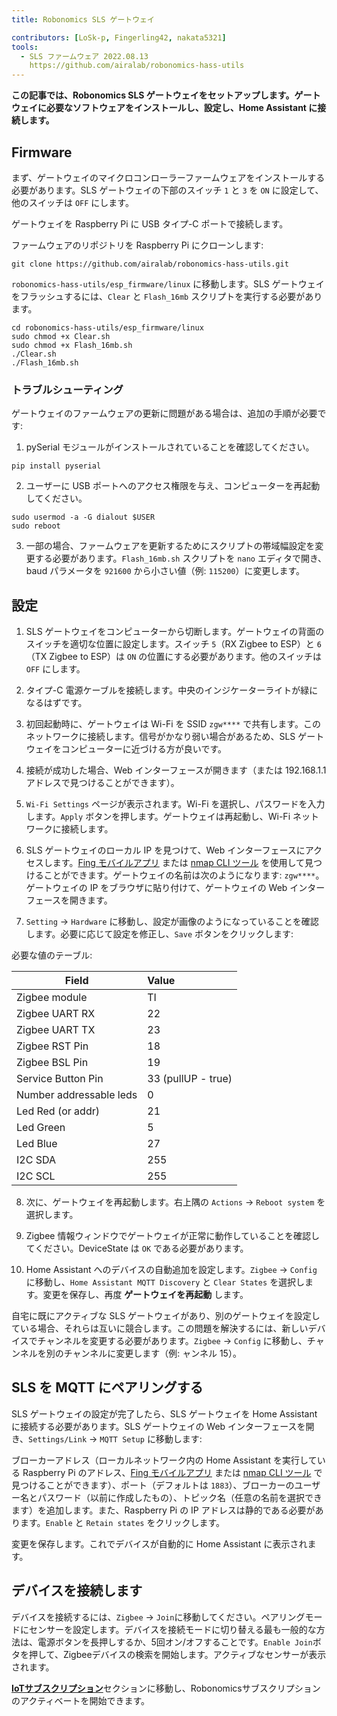 ```yaml
---
title: Robonomics SLS ゲートウェイ

contributors: [LoSk-p, Fingerling42, nakata5321]
tools:
  - SLS ファームウェア 2022.08.13
    https://github.com/airalab/robonomics-hass-utils
---
```


**この記事では、Robonomics SLS ゲートウェイをセットアップします。ゲートウェイに必要なソフトウェアをインストールし、設定し、Home Assistant に接続します。**

<robo-wiki-picture src="home-assistant/sls_gateway.png" />

## Firmware

まず、ゲートウェイのマイクロコンローラーファームウェアをインストールする必要があります。SLS ゲートウェイの下部のスイッチ `1` と `3` を `ON` に設定して、他のスイッチは `OFF` にします。

<robo-wiki-picture src="home-assistant/sls-gateway-13.gif" />

ゲートウェイを Raspberry Pi に USB タイプ-C ポートで接続します。

<robo-wiki-picture src="home-assistant/sls-rpi.gif" />

ファームウェアのリポジトリを Raspberry Pi にクローンします:

<code-helper additionalLine="rasppi_username@rasppi_hostname">

```shell
git clone https://github.com/airalab/robonomics-hass-utils.git
```

</code-helper>

`robonomics-hass-utils/esp_firmware/linux` に移動します。SLS ゲートウェイをフラッシュするには、`Clear` と `Flash_16mb` スクリプトを実行する必要があります。

<code-helper additionalLine="rasppi_username@rasppi_hostname">

```shell
cd robonomics-hass-utils/esp_firmware/linux
sudo chmod +x Clear.sh
sudo chmod +x Flash_16mb.sh
./Clear.sh
./Flash_16mb.sh
```

</code-helper>

### トラブルシューティング

ゲートウェイのファームウェアの更新に問題がある場合は、追加の手順が必要です:

1. pySerial モジュールがインストールされていることを確認してください。

<code-helper additionalLine="rasppi_username@rasppi_hostname">

```shell
pip install pyserial
```
</code-helper>

2. ユーザーに USB ポートへのアクセス権限を与え、コンピューターを再起動してください。

<code-helper additionalLine="rasppi_username@rasppi_hostname">

```shell
sudo usermod -a -G dialout $USER
sudo reboot
```
</code-helper>

3. 一部の場合、ファームウェアを更新するためにスクリプトの帯域幅設定を変更する必要があります。`Flash_16mb.sh` スクリプトを `nano` エディタで開き、baud パラメータを `921600` から小さい値（例: `115200`）に変更します。

## 設定

1. SLS ゲートウェイをコンピューターから切断します。ゲートウェイの背面のスイッチを適切な位置に設定します。スイッチ `5`（RX Zigbee to ESP）と `6`（TX Zigbee to ESP）は `ON` の位置にする必要があります。他のスイッチは `OFF` にします。 

<robo-wiki-picture src="home-assistant/sls-gateway-56.gif" />

2. タイプ-C 電源ケーブルを接続します。中央のインジケーターライトが緑になるはずです。

<robo-wiki-picture src="home-assistant/sls-gateway-connect.gif" />

3. 初回起動時に、ゲートウェイは Wi-Fi を SSID `zgw****` で共有します。このネットワークに接続します。信号がかなり弱い場合があるため、SLS ゲートウェイをコンピューターに近づける方が良いです。 

<robo-wiki-picture src="home-assistant/sls-gateway-wifi.gif" />

4. 接続が成功した場合、Web インターフェースが開きます（または 192.168.1.1 アドレスで見つけることができます）。 

5. `Wi-Fi Settings` ページが表示されます。Wi-Fi を選択し、パスワードを入力します。`Apply` ボタンを押します。ゲートウェイは再起動し、Wi-Fi ネットワークに接続します。 

<robo-wiki-video autoplay loop controls :videos="[{src: 'QmSht6roENzrV6oqsQ1a5gp6GVCz54EDZdPAP8XVh9SCwH', type:'mp4'}]" />

6. SLS ゲートウェイのローカル IP を見つけて、Web インターフェースにアクセスします。[Fing モバイルアプリ](https://www.fing.com/products) または [nmap CLI ツール](https://vitux.com/find-devices-connected-to-your-network-with-nmap/) を使用して見つけることができます。ゲートウェイの名前は次のようになります: `zgw****`。ゲートウェイの IP をブラウザに貼り付けて、ゲートウェイの Web インターフェースを開きます。

7. `Setting` -> `Hardware` に移動し、設定が画像のようになっていることを確認します。必要に応じて設定を修正し、`Save` ボタンをクリックします:

<robo-wiki-video autoplay loop controls :videos="[{src: 'QmeSksMxU9xkvvK7f81WDAYULiMFokK7P7KDVYEjv2MHjn', type:'mp4'}]" />

必要な値のテーブル:

| Field                    | Value              |
|--------------------------|:-------------------|
| Zigbee module            | TI                 |
| Zigbee UART RX           | 22                 |
| Zigbee UART TX           | 23                 |
| Zigbee RST Pin           | 18                 |
| Zigbee BSL Pin           | 19                 |
| Service Button Pin       | 33 (pullUP - true) |
| Number addressable leds  | 0                  |
| Led Red (or addr)        | 21                 |
| Led Green                | 5                  |
| Led Blue                 | 27                 |
| I2C SDA                  | 255                |
| I2C SCL                  | 255                |

8. 次に、ゲートウェイを再起動します。右上隅の `Actions` -> `Reboot system` を選択します。

9. Zigbee 情報ウィンドウでゲートウェイが正常に動作していることを確認してください。DeviceState は `OK` である必要があります。

10. Home Assistant へのデバイスの自動追加を設定します。`Zigbee` -> `Config` に移動し、`Home Assistant MQTT Discovery` と `Clear States` を選択します。変更を保存し、再度 **ゲートウェイを再起動** します。

<robo-wiki-note type="warning">

自宅に既にアクティブな SLS ゲートウェイがあり、別のゲートウェイを設定している場合、それらは互いに競合します。この問題を解決するには、新しいデバイスでチャンネルを変更する必要があります。`Zigbee` -> `Config` に移動し、チャンネルを別のチャンネルに変更します（例: ャンネル 15）。

</robo-wiki-note>

<robo-wiki-video autoplay loop controls :videos="[{src: 'QmVZMB1xQeB6ZLfSR6aUrN6cRSF296s8CMJt7E2jBJ5MjZ', type:'mp4'}]" />

## SLS を MQTT にペアリングする

SLS ゲートウェイの設定が完了したら、SLS ゲートウェイを Home Assistant に接続する必要があります。SLS ゲートウェイの Web インターフェースを開き、`Settings/Link` -> `MQTT Setup` に移動します:


ブローカーアドレス（ローカルネットワーク内の Home Assistant を実行している Raspberry Pi のアドレス、[Fing モバイルアプリ](https://www.fing.com/products) または [nmap CLI ツール](https://vitux.com/find-devices-connected-to-your-network-with-nmap/) で見つけることができます）、ポート（デフォルトは `1883`）、ブローカーのユーザー名とパスワード（以前に作成したもの）、トピック名（任意の名前を選択できます）を追加します。また、Raspberry Pi の IP アドレスは静的である必要があります。`Enable` と `Retain states` をクリックします。

<robo-wiki-video autoplay loop controls :videos="[{src: 'QmdNKDqwwy87VQEDDVsX5kpaDQm9wKKPEJUNJnhnjx6e5y', type:'mp4'}]" />

変更を保存します。これでデバイスが自動的に Home Assistant に表示されます。

## デバイスを接続します

デバイスを接続するには、`Zigbee` -> `Join`に移動してください。ペアリングモードにセンサーを設定します。デバイスを接続モードに切り替える最も一般的な方法は、電源ボタンを長押しするか、5回オン/オフすることです。`Enable Join`ボタを押して、Zigbeeデバイスの検索を開始します。アクティブなセンサーが表示されます。

<robo-wiki-picture src="home-assistant/switch-device.gif" />

<robo-wiki-video autoplay loop controls :videos="[{src: 'Qmdq3PBNY88QbYYqakwSLG2vn3mVUom3w3wsSWfTd1pzJA', type:'mp4'}]" />


[**IoTサブスクリプション**](/docs/sub-activate)セクションに移動し、Robonomicsサブスクリプションのアクティベートを開始できます。
